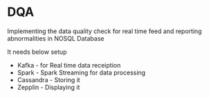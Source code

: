 # DQA
Implementing the data quality check for real time feed and reporting abnormalities in NOSQL Database

It needs below setup

* Kafka - for Real time data receiption
* Spark - Spark Streaming for data processing
* Cassandra - Storing it 
* Zepplin - Displaying it
